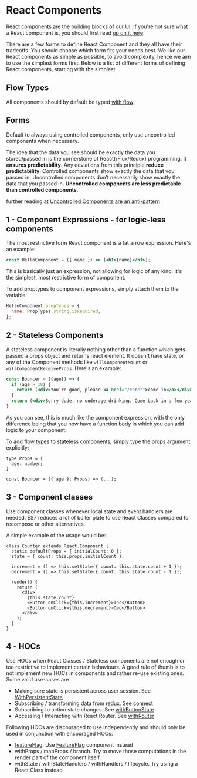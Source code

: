 # React Components
React components are the building blocks of our UI. If you're not sure what a React component is, you should first read [up on it here](https://facebook.github.io/react/).

There are a few forms to define React Component and they all have their tradeoffs. You should choose which form fits your needs best. We like our React components as simple as possible, to avoid complexity, hence we aim to use the simplest forms first. Below is a list of different forms of defining React components, starting with the simplest.

## Flow Types
All components should by default be typed [with flow](https://flow.org/en/docs/react/).

## Forms

Default to always using controlled components, only use uncontrolled components when necessary.

The idea that the data you see should be exactly the data you stored/passed in is the cornerstone of React(/Flux/Redux) programming. It __ensures predictability__. Any deviations from this principle __reduce predictability__. Controlled components show exactly the data that you passed in. Uncontrolled components don’t necessarily show exactly the data that you passed in. __Uncontrolled components are less predictable than controlled components__.

further reading at [Uncontrolled Components are an anti-pattern](https://medium.com/@jedwards8/uncontrolled-components-are-an-anti-pattern-abbdd86fd39e#.rzr8uan2c)

## 1 - Component Expressions - for logic-less components
The most restrictive form React component is a fat arrow expression. Here's an example:

```jsx
const HelloComponent = ({ name }) => (<h1>{name}</h1>);
```

This is basically just an expression, not allowing for logic of any kind. It's the simplest, most restrictive form of component.

To add proptypes to component expressions, simply attach them to the variable:
```js
HelloComponent.propTypes = {
  name: PropTypes.string.isRequired,
};
```

## 2 - Stateless Components
A stateless component is literally nothing other than a function which gets passed a props object and returns react element. It doesn't have state, or any of the Component methods like `willComponentMount` or `willComponentReceiveProps`. Here's an example:

```jsx
const Bouncer = ({age}) => {
  if (age > 18) {
    return (<div>You're good, please <a href="/enter">come in</a></div>);
  }
  return (<div>Sorry dude, no underage drinking. Come back in a few years.</div>);
}
```
As you can see, this is much like the component expression, with the only difference being that you now have a function body in which you can add logic to your component.

To add flow types to stateless components, simply type the props argument explicitly:
```
type Props = {
  age: number;
}

const Bouncer = ({ age }: Props) => (...);
```

## 3 - Component classes

Use component classes whenever local state and event handlers are needed. ES7 reduces a lot of boiler plate to use React Classes compared to recompose or other alternatives. 

A simple example of the usage would be:
```
class Counter extends React.Component {
  static defaultProps = { initialCount: 0 }; 
  state = { count: this.props.initialCount }; 

  increment = () => this.setState({ count: this.state.count + 1 });
  decrement = () => this.setState({ count: this.state.count - 1 });

  render() {
    return (
      <div>
        {this.state.count}
        <Button onClick={this.increment}>Inc</Button>
        <Button onClick={this.decrement}>Dec</Button>
      </div>
    );
  }
}
```

## 4 - HOCs

Use HOCs when React Classes / Stateless components are not enough or too restrictive to implement certain behaviours. A good rule of thumb is to not implement new HOCs in components and rather re-use existing ones. Some valid use-cases are

- Making sure state is persistent across user session. See [WithPersistentState](https://github.com/rainforestapp/regenwald/tree/develop/src/app/utilities/withPersistentState)
- Subscribing / transforming data from redux. See [connect](http://redux.js.org/docs/basics/UsageWithReact.html)
- Subscribing to action state changes. See [withButtonState](https://github.com/rainforestapp/regenwald/tree/develop/src/app/components/Button/withButtonState.js)
- Accessing / Interacting with React Router. See [withRouter](https://github.com/ReactTraining/react-router/blob/master/packages/react-router/docs/api/withRouter.md)

Following HOCs are discouraged to use independently and should only be used in conjunction with encouraged HOCs:
- [featureFlag](https://github.com/rainforestapp/regenwald/tree/develop/src/app/utilities/featureFlag). Use [FeatureFlag](https://github.com/rainforestapp/regenwald/blob/develop/src/app/v2/components/FeatureFlag/index.js) component instead
- withProps / mapProps / branch. Try to move those computations in the render part of the component itself.
- withState / withStateHandlers / withHandlers / lifecycle. Try using a React Class instead
